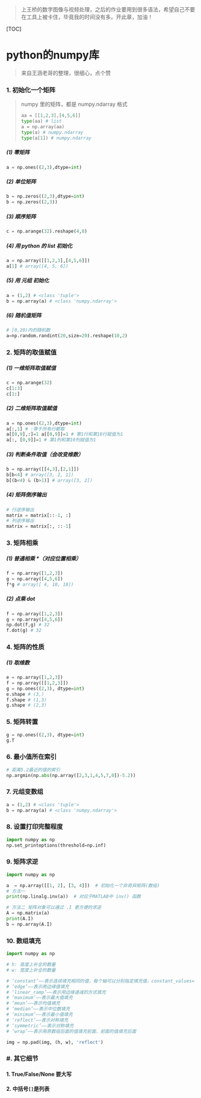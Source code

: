 > 上王桥的数字图像与视频处理，之后的作业要用到很多语法，希望自己不要在工具上被卡住，毕竟我的时间没有多。开此章，加油！



[TOC]

# python的numpy库

> 来自王涵老哥的整理，很细心，点个赞



### 1. 初始化一个矩阵

> numpy 里的矩阵，都是 numpy.ndarray 格式
>
> ```python
> aa = [[1,2,3],[4,5,6]]
> type(aa) # list
> a = np.array(aa)
> type(a) # numpy.ndarray
> type(a[1]) # numpy.ndarray
> ```



##### (1) 零矩阵

```python
a = np.ones((2,3),dtype=int)
```

##### (2) 单位矩阵

```python
b = np.zeros((2,3),dtype=int)
b = np.zeros((2,3))
```

##### (3) 顺序矩阵

```python
c = np.arange(32).reshape(4,8)
```

##### (4) 用 python 的 list 初始化

```python
a = np.array([[1,2,3],[4,5,6]])
a[1] # array([4, 5, 6])
```

##### (5) 用 元组 初始化

```python
a = (1,2) # <class 'tuple'>
b = np.array(a) # <class 'numpy.ndarray'>
```

##### (6) 随机值矩阵

```python
# [0,20)内的随机数
a=np.random.randint(20,size=20).reshape(10,2)
```





### 2. 矩阵的取值赋值

##### (1) 一维矩阵取值赋值

```python
c = np.arange(32)
c[1:3]
c[1:]
```



##### (2) 二维矩阵取值赋值

```python
a = np.ones((2,3),dtype=int)
a[:,1] # :等于所有行都取
a[[0,9],:]=1 a[[0,9]]=1 # 第1行和第10行赋值为1
a[:, [0,9]]=1 # 第1列和第10列赋值为1
```



##### (3) 判断条件取值（会改变维数）

```python
b = np.array([[4,3],[2,1]])
b[b<4] # array([3, 2, 1])
b[(b<4) & (b>1)] # array([3, 2])
```



##### (4) 矩阵倒序输出

```python
# 行逆序输出
matrix = matrix[::-1, :]
# 列逆序输出
matrix = matrix[:, ::-1]
```





### 3. 矩阵相乘

##### (1) 普通相乘 *（对应位置相乘）

```python
f = np.array([1,2,3])
g = np.array([4,5,6])
f*g # array([ 4, 10, 18])
```



##### (2) 点乘 dot

```python
f = np.array([1,2,3])
g = np.array([4,5,6])
np.dot(f,g) # 32
f.dot(g) # 32
```





### 4. 矩阵的性质

##### (1) 取维数

```python
e = np.array([1,2,3])
f = np.array([[1,2,3]])
g = np.ones((2,3), dtype=int)
e.shape # (3,)
f.shape # (1,3)
g.shape # (2,3)
```







### 5. 矩阵转置

```python
g = np.ones((2,3), dtype=int)
g.T
```





### 6. 最小值所在索引

```python
# 距离5.2最近的值的索引
np.argmin(np.abs(np.array([2,3,1,4,5,7,0])-5.2))
```





### 7. 元组变数组

```python
a = (1,2) # <class 'tuple'>
b = np.array(a) # <class 'numpy.ndarray'>
```





### 8. 设置打印完整程度

```python
import numpy as np
np.set_printoptions(threshold=np.inf)
```



### 9. 矩阵求逆

```python
import numpy as np

a  = np.array([[1, 2], [3, 4]])  # 初始化一个非奇异矩阵(数组)
# 方法一
print(np.linalg.inv(a))  # 对应于MATLAB中 inv() 函数

# 方法二 矩阵对象可以通过 .I 更方便的求逆
A = np.matrix(a)
print(A.I)
b = np.array(A.I)
```



### 10. 数组填充

```python
import numpy as np

# h: 高度上补全的数量
# w: 宽度上补全的数量

# ‘constant’——表示连续填充相同的值，每个轴可以分别指定填充值，constant_values=（x, y）时前面用x填充，后面用y填充，缺省值填充0
# ‘edge’——表示用边缘值填充
# ‘linear_ramp’——表示用边缘递减的方式填充
# ‘maximum’——表示最大值填充
# ‘mean’——表示均值填充
# ‘median’——表示中位数填充
# ‘minimum’——表示最小值填充
# ‘reflect’——表示对称填充
# ‘symmetric’——表示对称填充
# ‘wrap’——表示用原数组后面的值填充前面，前面的值填充后面

img = np.pad(img, (h, w), 'reflect')
```







### #. 其它细节

#### 1. True/False/None 要大写

#### 2. 中括号`[]`是列表